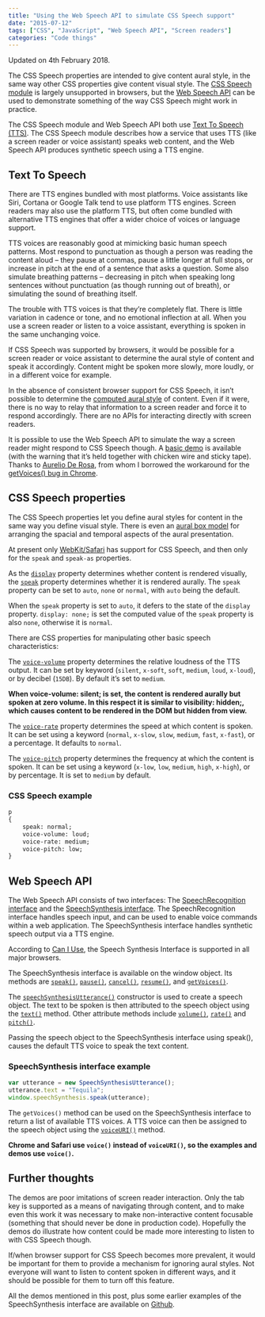 ```yaml
---
title: "Using the Web Speech API to simulate CSS Speech support"
date: "2015-07-12"
tags: ["CSS", "JavaScript", "Web Speech API", "Screen readers"]
categories: "Code things"
---
```


Updated on 4th February 2018.

The CSS Speech properties are intended to give content aural style, in the same way other CSS properties give content visual style. The [CSS Speech module](https://www.w3.org/TR/css3-speech/) is largely unsupported in browsers, but the [Web Speech API](https://dvcs.w3.org/hg/speech-api/raw-file/tip/speechapi.html#dfn-ttsgetvoices) can be used to demonstrate something of the way CSS Speech might work in practice.

The CSS Speech module and Web Speech API both use [Text To Speech (TTS)](https://en.wikipedia.org/wiki/Speech_synthesis). The CSS Speech module describes how a service that uses TTS (like a screen reader or voice assistant) speaks web content, and the Web Speech API produces synthetic speech using a TTS engine.

## Text To Speech

There are TTS engines bundled with most platforms. Voice assistants like Siri, Cortana or Google Talk tend to use platform TTS engines. Screen readers may also use the platform TTS, but often come bundled with alternative TTS engines that offer a wider choice of voices or language support.

TTS voices are reasonably good at mimicking basic human speech patterns. Most respond to punctuation as though a person was reading the content aloud – they pause at commas, pause a little longer at full stops, or increase in pitch at the end of a sentence that asks a question. Some also simulate breathing patterns – decreasing in pitch when speaking long sentences without punctuation (as though running out of breath), or simulating the sound of breathing itself.

The trouble with TTS voices is that they’re completely flat. There is little variation in cadence or tone, and no emotional inflection at all. When you use a screen reader or listen to a voice assistant, everything is spoken in the same unchanging voice.

If CSS Speech was supported by browsers, it would be possible for a screen reader or voice assistant to determine the aural style of content and speak it accordingly. Content might be spoken more slowly, more loudly, or in a different voice for example.

In the absence of consistent browser support for CSS Speech, it isn’t possible to determine the [computed aural style](https://developer.mozilla.org/en-US/docs/Web/API/Window/getComputedStyle) of content. Even if it were, there is no way to relay that information to a screen reader and force it to respond accordingly. There are no APIs for interacting directly with screen readers.

It is possible to use the Web Speech API to simulate the way a screen reader might respond to CSS Speech though. A [basic demo](https://playground.tink.uk/cssspeech/index.html) is available (with the warning that it’s held together with chicken wire and sticky tape). Thanks to [Aurelio De Rosa](https://www.twitter.com/AurelioDeRosa), from whom I borrowed the workaround for the [getVoices() bug in Chrome](https://code.google.com/p/chromium/issues/detail?id=340160).

## CSS Speech properties

The CSS Speech properties let you define aural styles for content in the same way you define visual style. There is even an [aural box model](https://www.w3.org/TR/css3-speech/#aural-model) for arranging the spacial and temporal aspects of the aural presentation.

At present only [WebKit/Safari](https://webkit.org/blog/8084/release-notes-for-safari-technology-preview-48/) has support for CSS Speech, and then only for the `speak` and `speak-as` properties.

As the [`display`](https://www.w3.org/TR/CSS21/visuren.html#display-prop) property determines whether content is rendered visually, the [`speak`](https://www.w3.org/TR/css3-speech/#speak) property determines whether it is rendered aurally. The `speak` property can be set to `auto`, `none` or `normal`, with `auto` being the default.

When the `speak` property is set to `auto`, it defers to the state of the `display` property.        `display: none;` is set the computed value of the `speak` property is also `none`, otherwise it is `normal`.

There are CSS properties for manipulating other basic speech characteristics:

The [`voice-volume`](https://www.w3.org/TR/css3-speech/#voice-volume) property determines the relative loudness of the TTS output. It can be set by keyword (`silent`, `x-soft`, `soft`, `medium`, `loud`, `x-loud`), or by decibel (`15DB`). By default it’s set to `medium`.

**When voice-volume: silent; is set, the content is rendered aurally but spoken at zero volume. In this respect it is similar to visibility: hidden;, which causes content to be rendered in the DOM but hidden from view.**

The [`voice-rate`](https://www.w3.org/TR/css3-speech/#voice-rate) property determines the speed at which content is spoken. It can be set using a keyword (`normal`, `x-slow`, `slow`, `medium`, `fast`, `x-fast`), or a percentage. It defaults to `normal`.

The [`voice-pitch`](https://www.w3.org/TR/css3-speech/#voice-pitch) property determines the frequency at which the content is spoken. It can be set using a keyword (`x-low`, `low`, `medium`, `high`, `x-high`), or by percentage. It is set to `medium` by default.

### CSS Speech example

```html
p
{
    speak: normal;
    voice-volume: loud;
    voice-rate: medium;
    voice-pitch: low;
}
```

## Web Speech API

The Web Speech API consists of two interfaces: The [SpeechRecognition interface](https://dvcs.w3.org/hg/speech-api/raw-file/tip/speechapi.html#speechreco-section) and the [SpeechSynthesis interface](https://dvcs.w3.org/hg/speech-api/raw-file/tip/speechapi.html#tts-section). The SpeechRecognition interface handles speech input, and can be used to enable voice commands within a web application. The SpeechSynthesis interface handles synthetic speech output via a TTS engine.

According to [Can I Use](https://caniuse.com/#feat=speech-synthesis), the Speech Synthesis Interface is supported in all major browsers.

The SpeechSynthesis interface is available on the window object. Its methods are [`speak()`](https://dvcs.w3.org/hg/speech-api/raw-file/tip/speechapi.html#dfn-ttsspeak), [`pause()`](https://dvcs.w3.org/hg/speech-api/raw-file/tip/speechapi.html#dfn-ttspause), [`cancel()`](https://dvcs.w3.org/hg/speech-api/raw-file/tip/speechapi.html#dfn-ttscancel), [`resume()`](https://dvcs.w3.org/hg/speech-api/raw-file/tip/speechapi.html#dfn-ttsresume), and [`getVoices()`](https://dvcs.w3.org/hg/speech-api/raw-file/tip/speechapi.html#dfn-ttsgetvoices).

The [`speechSynthesisUtterance()`](https://dvcs.w3.org/hg/speech-api/raw-file/tip/speechapi.html#speechreco-section) constructor is used to create a speech object. The text to be spoken is then attributed to the speech object using the [`text()`](https://dvcs.w3.org/hg/speech-api/raw-file/tip/speechapi.html#dfn-utterancetext) method. Other attribute methods include [`volume()`](https://dvcs.w3.org/hg/speech-api/raw-file/tip/speechapi.html#dfn-utterancevolume), [`rate()`](https://dvcs.w3.org/hg/speech-api/raw-file/tip/speechapi.html#dfn-utterancerate) and [`pitch()`](https://dvcs.w3.org/hg/speech-api/raw-file/tip/speechapi.html#dfn-utterancepitch).

Passing the speech object to the SpeechSynthesis interface using speak(), causes the default TTS voice to speak the text content.

### SpeechSynthesis interface example

```javascript
var utterance = new SpeechSynthesisUtterance();
utterance.text = "Tequila";
window.speechSynthesis.speak(utterance);
```

The `getVoices()` method can be used on the SpeechSynthesis interface to return a list of available TTS voices. A TTS voice can then be assigned to the speech object using the [`voiceURI()`](https://dvcs.w3.org/hg/speech-api/raw-file/tip/speechapi.html#dfn-utterancevoiceuri) method.

**Chrome and Safari use `voice()` instead of `voiceURI()`, so the examples and demos use `voice()`.**

## Further thoughts

The demos are poor imitations of screen reader interaction. Only the tab key is supported as a means of navigating through content, and to make even this work it was necessary to make non-interactive content focusable (something that should never be done in production code). Hopefully the demos do illustrate how content could be made more interesting to listen to with CSS Speech though.

If/when browser support for CSS Speech becomes more prevalent, it would be important for them to provide a mechanism for ignoring aural styles. Not everyone will want to listen to content spoken in different ways, and it should be possible for them to turn off this feature.

All the demos mentioned in this post, plus some earlier examples of the SpeechSynthesis interface are available on [Github](https://ljwatson.github.io/playground/).
